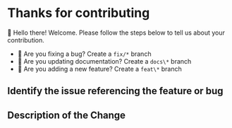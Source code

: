 # Thanks for contributing

👋 Hello there! Welcome. Please follow the steps below to tell us about your contribution.

- 🐛 Are you fixing a bug? Create a `fix/*` branch
- 📝 Are you updating documentation? Create a `docs\*` branch
- 🚀 Are you adding a new feature? Create a `feat\*` branch

## Identify the issue referencing the feature or bug

<!--

Link to the issue describing the bug or feature that you're fixing or implementing.

If there is not yet an issue, please open a new issue and then link to that issue in your pull request.

Note: In some cases, one person's "bug" is another person's "feature." If the pull request does not address an existing issue with the "bug" or "enhancement" label, the maintainers have the final say on whether the current behavior is a bug.

-->

## Description of the Change

<!--

We must be able to understand the design of your change from this description. If we can't get a good idea of what the code will be doing from the description here, the pull request may be closed at the maintainers' discretion. Keep in mind that the maintainer reviewing this PR may not be familiar with or have worked with the code here recently, so please walk us through the concepts.

-->
